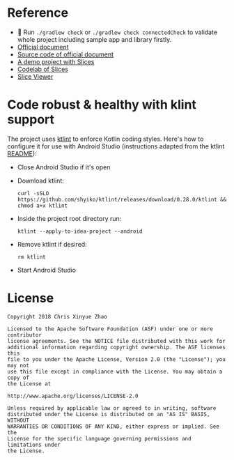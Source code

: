 Reference
=====
- 👷 Run `./gradlew check`  or  `./gradlew check connectedCheck` to validate whole project including sample app and library firstly.
- [Official document](https://developer.android.com/guide/slices/) 
- [Source code of official document](https://github.com/android/snippets/tree/master/slice) 
- [A demo project with Slices](https://github.com/CapTechMobile/Android-Slices)
- [Codelab of Slices](https://github.com/googlecodelabs/slices-basic-codelab)
- [Slice Viewer](https://github.com/googlesamples/android-SliceViewer)

# Code robust & healthy with klint support

The project uses [ktlint](https://ktlint.github.io/) to enforce Kotlin coding styles.
Here's how to configure it for use with Android Studio (instructions adapted
from the ktlint [README](https://github.com/shyiko/ktlint/blob/master/README.md)):

- Close Android Studio if it's open

- Download ktlint:

  `curl -sSLO https://github.com/shyiko/ktlint/releases/download/0.28.0/ktlint && chmod a+x ktlint`

- Inside the project root directory run:

  `ktlint --apply-to-idea-project --android`

- Remove ktlint if desired:

  `rm ktlint`

- Start Android Studio

# License

```
Copyright 2018 Chris Xinyue Zhao

Licensed to the Apache Software Foundation (ASF) under one or more contributor
license agreements. See the NOTICE file distributed with this work for
additional information regarding copyright ownership. The ASF licenses this
file to you under the Apache License, Version 2.0 (the "License"); you may not
use this file except in compliance with the License. You may obtain a copy of
the License at

http://www.apache.org/licenses/LICENSE-2.0

Unless required by applicable law or agreed to in writing, software
distributed under the License is distributed on an "AS IS" BASIS, WITHOUT
WARRANTIES OR CONDITIONS OF ANY KIND, either express or implied. See the
License for the specific language governing permissions and limitations under
the License.
```
